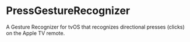 # PressGestureRecognizer
A Gesture Recognizer for tvOS that recognizes directional presses (clicks) on the Apple TV remote.
